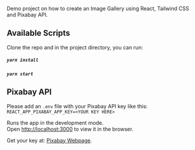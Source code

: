 Demo project on how to create an Image Gallery using React, Tailwind CSS and Pixabay API.

## Available Scripts

Clone the repo and in the project directory, you can run:

##### `yarn install`

##### `yarn start`

## Pixabay API

Please add an `.env` file with your Pixabay API key like this:
`REACT_APP_PIXABAY_APP_KEY=<YOUR KEY HERE>`

Runs the app in the development mode.<br />
Open [http://localhost:3000](http://localhost:3000) to view it in the browser.

Get your key at: [Pixabay Webpage](https://pixabay.com/api/docs/).
